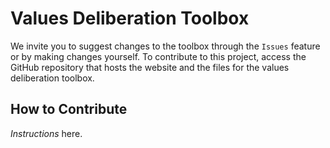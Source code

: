 # Values Deliberation Toolbox

We invite you to suggest changes to the toolbox through the `Issues` feature or by making changes yourself. To contribute to this project, access the GitHub repository that hosts the website and the files for the values deliberation toolbox.

## How to Contribute

_Instructions_ here.
